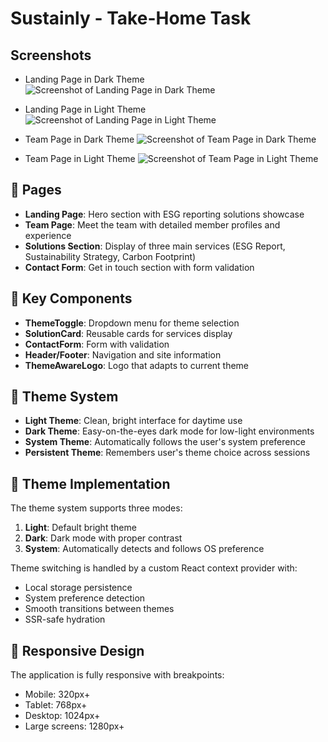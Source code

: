 # Sustainly - Take-Home Task

## Screenshots
- Landing Page in Dark Theme
![Screenshot of Landing Page in Dark Theme](./public/images/landing-page-dark-theme.png)

- Landing Page in Light Theme
![Screenshot of Landing Page in Light Theme](./public/images/landing-page-light-theme.png
)

- Team Page in Dark Theme
![Screenshot of Team Page in Dark Theme](./public/images/team-page-dark-theme.png)

- Team Page in Light Theme
![Screenshot of Team Page in Light Theme](./public/images/team-page-light-theme.png)

## 📱 Pages
- **Landing Page**: Hero section with ESG reporting solutions showcase
- **Team Page**: Meet the team with detailed member profiles and experience
- **Solutions Section**: Display of three main services (ESG Report, Sustainability Strategy, Carbon Footprint)
- **Contact Form**: Get in touch section with form validation

## 🧩 Key Components

- **ThemeToggle**: Dropdown menu for theme selection
- **SolutionCard**: Reusable cards for services display
- **ContactForm**: Form with validation
- **Header/Footer**: Navigation and site information
- **ThemeAwareLogo**: Logo that adapts to current theme

## 🎨 Theme System
- **Light Theme**: Clean, bright interface for daytime use
- **Dark Theme**: Easy-on-the-eyes dark mode for low-light environments
- **System Theme**: Automatically follows the user's system preference
- **Persistent Theme**: Remembers user's theme choice across sessions

## 🎨 Theme Implementation

The theme system supports three modes:

1. **Light**: Default bright theme
2. **Dark**: Dark mode with proper contrast
3. **System**: Automatically detects and follows OS preference

Theme switching is handled by a custom React context provider with:
- Local storage persistence
- System preference detection
- Smooth transitions between themes
- SSR-safe hydration

## 📱 Responsive Design

The application is fully responsive with breakpoints:
- Mobile: 320px+
- Tablet: 768px+
- Desktop: 1024px+
- Large screens: 1280px+



